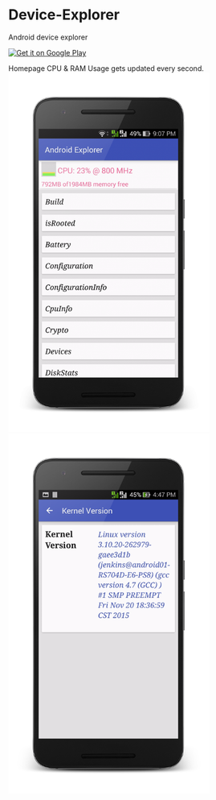 # Device-Explorer

Android device explorer

<a href='https://play.google.com/store/apps/details?id=com.iamtrk.androidexplorer&hl=en&utm_source=global_co&utm_medium=prtnr&utm_content=Mar2515&utm_campaign=PartBadge&pcampaignid=MKT-Other-global-all-co-prtnr-py-PartBadge-Mar2515-1'><img alt='Get it on Google Play' src='https://developer.android.com/images/brand/en_app_rgb_wo_60.png'/></a>

Homepage CPU & RAM Usage gets updated every second.
<img src="https://raw.githubusercontent.com/iamtrk/Device-Explorer/master/screenshots/home.png" height="714" width="400">
<img src="https://raw.githubusercontent.com/iamtrk/Device-Explorer/master/screenshots/kernel.png" height="714" width="400">
